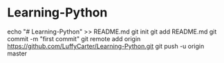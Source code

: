 # Learning-Python
echo "# Learning-Python" >> README.md
git init
git add README.md
git commit -m "first commit"
git remote add origin https://github.com/LuffyCarter/Learning-Python.git
git push -u origin master
